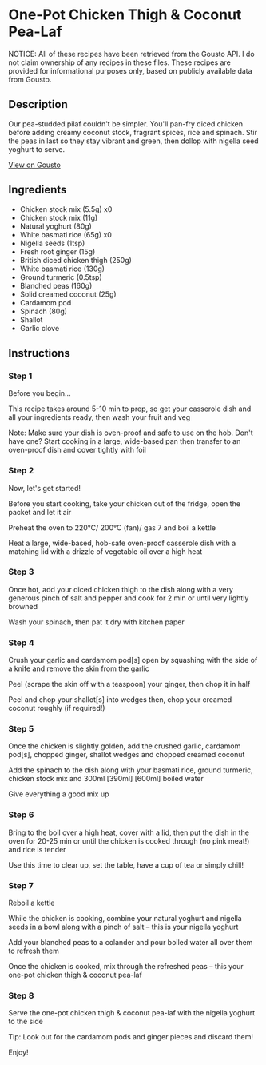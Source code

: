 # One-Pot Chicken Thigh & Coconut Pea-Laf

NOTICE: All of these recipes have been retrieved from the Gousto API. I do not claim ownership of any recipes in these files. These recipes are provided for informational purposes only, based on publicly available data from Gousto.

## Description

Our pea-studded pilaf couldn't be simpler. You'll pan-fry diced chicken before adding creamy coconut stock, fragrant spices, rice and spinach. Stir the peas in last so they stay vibrant and green, then dollop with nigella seed yoghurt to serve. 

[View on Gousto](https://www.gousto.co.uk/recipes/cookbook/one-pot-chicken-coconut-pea-laf-with-nigella-yoghurt)

## Ingredients

- Chicken stock mix (5.5g) x0
- Chicken stock mix (11g)
- Natural yoghurt (80g)
- White basmati rice (65g) x0
- Nigella seeds (1tsp)
- Fresh root ginger (15g)
- British diced chicken thigh (250g)
- White basmati rice (130g)
- Ground turmeric (0.5tsp)
- Blanched peas (160g)
- Solid creamed coconut (25g)
- Cardamom pod
- Spinach (80g)
- Shallot
- Garlic clove

## Instructions


### Step 1

Before you begin...

This recipe takes around 5-10 min to prep, so get your casserole dish and all your ingredients ready, then wash your fruit and veg

Note: Make sure your dish is oven-proof and safe to use on the hob. Don't have one? Start cooking in a large, wide-based pan then transfer to an oven-proof dish and cover tightly with foil


### Step 2

Now, let's get started!

Before you start cooking, take your chicken out of the fridge, open the packet and let it air

Preheat the oven to 220°C/ 200°C (fan)/ gas 7 and boil a kettle

Heat a large, wide-based, hob-safe oven-proof casserole dish with a matching lid with a drizzle of vegetable oil over a high heat


### Step 3

Once hot, add your diced chicken thigh to the dish along with a very generous pinch of salt and pepper and cook for 2 min or until very lightly browned

Wash your spinach, then pat it dry with kitchen paper


### Step 4

Crush your garlic and cardamom pod[s] open by squashing with the side of a knife and remove the skin from the garlic

Peel (scrape the skin off with a teaspoon) your ginger, then chop it in half

Peel and chop your shallot[s]<span class="text-danger"> </span>into wedges then, chop your creamed coconut roughly (if required!)


### Step 5

Once the chicken is slightly golden, add the crushed garlic, cardamom pod[s], chopped ginger, shallot wedges and chopped creamed coconut

Add the spinach to the dish along with your basmati rice, ground turmeric, chicken stock mix and 300ml <span class="text-purple">[390ml]</span> <span class="text-danger">[600ml] </span>boiled water

Give everything a good mix up


### Step 6

Bring to the boil over a high heat, cover with a lid, then put the dish in the oven for 20-25 min or until the chicken is cooked through (no pink meat!) and rice is tender

Use this time to clear up, set the table, have a cup of tea or simply chill!


### Step 7

Reboil a kettle

While the chicken is cooking, combine your natural yoghurt and nigella seeds in a bowl along with a pinch of salt – this is your nigella yoghurt

Add your blanched peas to a colander and pour boiled water all over them to refresh them

Once the chicken is cooked, mix through the refreshed peas – this your one-pot chicken thigh & coconut pea-laf

### Step 8

Serve the one-pot chicken thigh & coconut pea-laf with the nigella yoghurt to the side

Tip: Look out for the cardamom pods and ginger pieces and discard them!

Enjoy!

